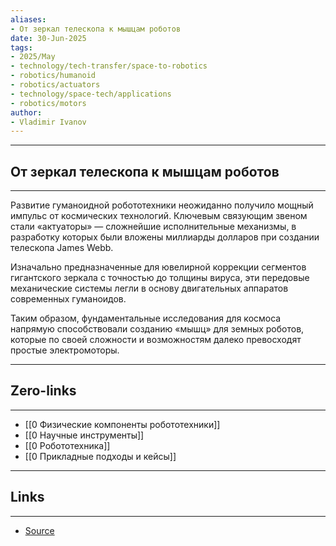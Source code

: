 ```yaml
---
aliases: 
- От зеркал телескопа к мышцам роботов 
date: 30-Jun-2025
tags:
- 2025/May
- technology/tech-transfer/space-to-robotics
- robotics/humanoid
- robotics/actuators
- technology/space-tech/applications
- robotics/motors
author:
- Vladimir Ivanov
---
```

-----
##  От зеркал телескопа к мышцам роботов 
-----
Развитие гуманоидной робототехники неожиданно получило мощный импульс от космических технологий. Ключевым связующим звеном стали «актуаторы» — сложнейшие исполнительные механизмы, в разработку которых были вложены миллиарды долларов при создании телескопа James Webb.

Изначально предназначенные для ювелирной коррекции сегментов гигантского зеркала с точностью до толщины вируса, эти передовые механические системы легли в основу двигательных аппаратов современных гуманоидов. 

Таким образом, фундаментальные исследования для космоса напрямую способствовали созданию «мышц» для земных роботов, которые по своей сложности и возможностям далеко превосходят простые электромоторы.

---
## Zero-links
---
- [[0 Физические компоненты робототехники]]
- [[0 Научные инструменты]]
- [[0 Робототехника]]
- [[0 Прикладные подходы и кейсы]]

---
## Links
---
- [Source](https://t.me/turboproject/1684)